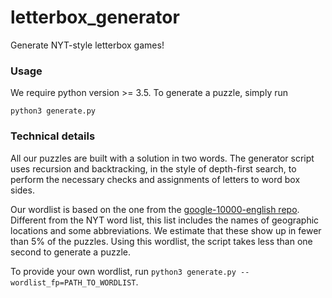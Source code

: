 # letterbox_generator
Generate NYT-style letterbox games!

### Usage

We require python version >= 3.5. To generate a puzzle, simply run
```
python3 generate.py
```

### Technical details

All our puzzles are built with a solution in two words. The generator script uses recursion and backtracking, in the style of depth-first search, 
to perform the necessary checks and assignments of letters to word box sides.

Our wordlist is based on the one from the [google-10000-english repo](https://raw.githubusercontent.com/first20hours/google-10000-english/master/google-10000-english-no-swears.txt).
Different from the NYT word list, this list includes the names of geographic locations and some abbreviations. We estimate that these show up in fewer than 5% of the puzzles. Using this wordlist, the script takes less than one second to generate a puzzle. 

To provide your own wordlist, run ```python3 generate.py --wordlist_fp=PATH_TO_WORDLIST```.
